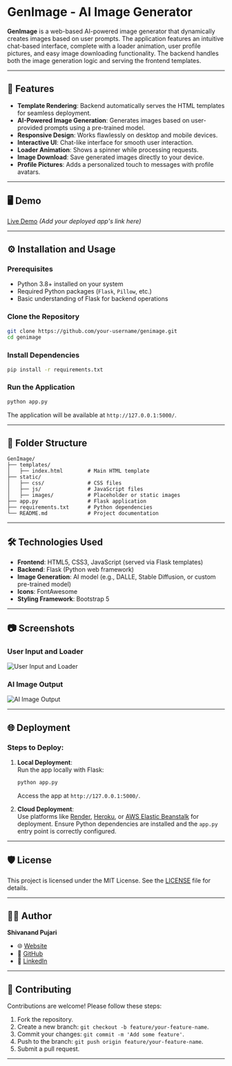 
# GenImage - AI Image Generator

**GenImage** is a web-based AI-powered image generator that dynamically creates images based on user prompts. The application features an intuitive chat-based interface, complete with a loader animation, user profile pictures, and easy image downloading functionality. The backend handles both the image generation logic and serving the frontend templates.

---

## 🚀 Features

- **Template Rendering**: Backend automatically serves the HTML templates for seamless deployment.
- **AI-Powered Image Generation**: Generates images based on user-provided prompts using a pre-trained model.
- **Responsive Design**: Works flawlessly on desktop and mobile devices.
- **Interactive UI**: Chat-like interface for smooth user interaction.
- **Loader Animation**: Shows a spinner while processing requests.
- **Image Download**: Save generated images directly to your device.
- **Profile Pictures**: Adds a personalized touch to messages with profile avatars.

---

## 🖥️ Demo

[Live Demo](#) *(Add your deployed app's link here)*

---

## ⚙️ Installation and Usage

### Prerequisites
- Python 3.8+ installed on your system
- Required Python packages (`Flask`, `Pillow`, etc.)
- Basic understanding of Flask for backend operations

### Clone the Repository
```bash
git clone https://github.com/your-username/genimage.git
cd genimage
```

### Install Dependencies
```bash
pip install -r requirements.txt
```

### Run the Application
```bash
python app.py
```

The application will be available at `http://127.0.0.1:5000/`.

---

## 📁 Folder Structure

```
GenImage/
├── templates/
│   ├── index.html        # Main HTML template
├── static/
│   ├── css/              # CSS files
│   ├── js/               # JavaScript files
│   ├── images/           # Placeholder or static images
├── app.py                # Flask application
├── requirements.txt      # Python dependencies
└── README.md             # Project documentation
```

---

## 🛠️ Technologies Used

- **Frontend**: HTML5, CSS3, JavaScript (served via Flask templates)
- **Backend**: Flask (Python web framework)
- **Image Generation**: AI model (e.g., DALLE, Stable Diffusion, or custom pre-trained model)
- **Icons**: FontAwesome
- **Styling Framework**: Bootstrap 5

---

## 📷 Screenshots

### User Input and Loader
![User Input and Loader](https://via.placeholder.com/800x400)

### AI Image Output
![AI Image Output](https://via.placeholder.com/800x400)

---

## 🌐 Deployment

### Steps to Deploy:

1. **Local Deployment**:  
   Run the app locally with Flask:
   ```bash
   python app.py
   ```
   Access the app at `http://127.0.0.1:5000/`.

2. **Cloud Deployment**:  
   Use platforms like [Render](https://render.com/), [Heroku](https://www.heroku.com/), or [AWS Elastic Beanstalk](https://aws.amazon.com/elasticbeanstalk/) for deployment. Ensure Python dependencies are installed and the `app.py` entry point is correctly configured.

---

## 🛡️ License

This project is licensed under the MIT License. See the [LICENSE](LICENSE) file for details.

---

## 👨‍💻 Author

**Shivanand Pujari**  
- 🌐 [Website](https://www.shivanandpujari.com)  
- 🐙 [GitHub](https://github.com/shivanand143)  
- 💼 [LinkedIn](https://www.linkedin.com/in/shivanandpujari/)  

---

## 🙌 Contributing

Contributions are welcome! Please follow these steps:

1. Fork the repository.
2. Create a new branch: `git checkout -b feature/your-feature-name`.
3. Commit your changes: `git commit -m 'Add some feature'`.
4. Push to the branch: `git push origin feature/your-feature-name`.
5. Submit a pull request.

---
